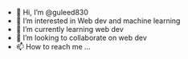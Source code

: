 - 👋 Hi, I’m @guleed830
- 👀 I’m interested in Web dev and machine learning
- 🌱 I’m currently learning web dev
- 💞️ I’m looking to collaborate on web dev
- 📫 How to reach me ...

<!---
guleed830/guleed830 is a ✨ special ✨ repository because its `README.md` (this file) appears on your GitHub profile.
You can click the Preview link to take a look at your changes.
--->
